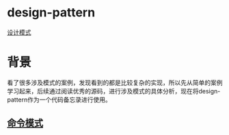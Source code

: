 # design-pattern

[设计模式](https://www.runoob.com/design-pattern)

# 背景

看了很多涉及模式的案例，发现看到的都是比较复杂的实现，所以先从简单的案例学习起来，后续通过阅读优秀的源码，进行涉及模式的具体分析，现在将design-pattern作为一个代码备忘录进行使用。

## [命令模式](https://www.runoob.com/design-pattern/command-pattern.html)

[](https://)
